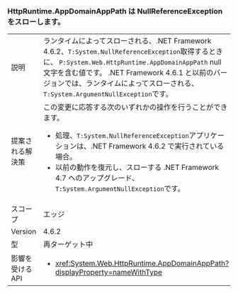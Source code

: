 ### <a name="httpruntimeappdomainapppath-throws-a-nullreferenceexception"></a>HttpRuntime.AppDomainAppPath は NullReferenceException をスローします。

|   |   |
|---|---|
|説明|ランタイムによってスローされる、.NET Framework 4.6.2、<code>T:System.NullReferenceException</code>取得するときに、 <code>P:System.Web.HttpRuntime.AppDomainAppPath</code> null 文字を含む値です。 .NET Framework 4.6.1 と以前のバージョンでは、ランタイムによってスローされる、<code>T:System.ArgumentNullException</code>です。|
|提案される解決策|この変更に応答する次のいずれかの操作を行うことができます。<ul><li>処理、<code>T:System.NullReferenceException</code>アプリケーションは、.NET Framework 4.6.2 で実行されている場合。</li><li>以前の動作を復元し、スローする .NET Framework 4.7 へのアップグレード、<code>T:System.ArgumentNullException</code>です。</li></ul>|
|スコープ|エッジ|
|Version|4.6.2|
|型|再ターゲット中|
|影響を受ける API|<ul><li><xref:System.Web.HttpRuntime.AppDomainAppPath?displayProperty=nameWithType></li></ul>|

